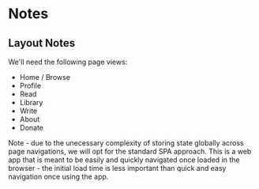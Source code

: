 # Notes

## Layout Notes

We'll need the following page views:

- Home / Browse
- Profile
- Read
- Library
- Write
- About
- Donate

Note - due to the unecessary complexity of storing state globally across page navigations, we will opt for the standard SPA approach. This is a web app that is meant to be easily and quickly navigated once loaded in the browser - the initial load time is less important than quick and easy navigation once using the app.
